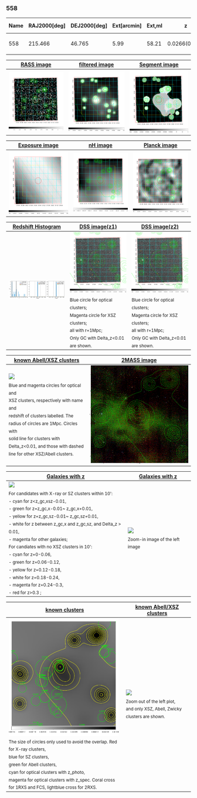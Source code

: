 <div STYLE="page-break-after: always;"></div>

### 558

|Name|RAJ2000[deg]|DEJ2000[deg] |Ext[arcmin]| Ext,ml | z | z_src| C|GC(XSZ,Delta_z<0.01)| GC(OPT,Delta_z<0.01)|GC| R_sig[arcmin] | R500[arcmin] | R500[Mpc]| CRsig[c/s] | CR500[c/s] |L500[1E44 erg/s]|F500[1E-12 erg/s/cm^2]| M500[1E14 Msun]|Tx[keV]|Cnt_sig|Beta|Rc[arcmin]|Comment|Alias|
|---|---|---|---|---|---|------|---|--------|---------|----------|---|---|---|---|---|---|---|---|---|---|---|---|---|---|
|558| 215.466| 46.765| 5.99| 58.21| 0.0266(0.005)| z1,| G| -| -| C, N, W| 14.650| 14.139| 0.454| 0.112(0.023)| 0.112(0.023)| 0.026(0.005)| 1.593(0.304)| 0.27(0.03)| 0.97(0.06)| 101.6| 0.870(-0.144+0.093)| 8.296(-1.478+1.073)| -| t306|

|[RASS image](../image/558/558_img.pdf)|[filtered image](../image/558/558_fil.pdf)|[Segment image](../image/558/558_seg.pdf)|
|-------------------|--------------------|-------------------|
| <img src="../image/558/558_img.png" width="300">  | <img src="../image/558/558_fil.png" width="300">   | <img src="../image/558/558_seg.png" width="300">  |

|[Exposure image](../image/558/558_mex.pdf)| [nH image](../image/558/558_nh.pdf)| [Planck image](../image/558/558_p.pdf)|
|-------------------|--------------------|-------------------|
|<img src="../image/558/558_mex.png" width="300">   | <img src="../image/558/558_nh.png" width="300">    | <img src="../image/558/558_p.png" width="300"> |

|[Redshift Histogram](../image/558/558_zg.pdf) | [DSS image(z1)](../image/558/558_dss_z1.pdf)      |  [DSS image(z2)](../image/558/558_dss_z2.pdf)    |
|-------------------|--------------------|-------------------|
|<img src="../image/558/558_zg.png" width="300"> |<img src="../image/558/558_dss_z1.png" width="300"> <sub><br>Blue circle for optical clusters; <br>Magenta circle for XSZ clusters; <br>all with r=1Mpc; <br>Only GC with Delta_z<0.01 are shown. </sub>| <img src="../image/558/558_dss_z2.png" width="300"><sub><br>Blue circle for optical clusters; <br>Magenta circle for XSZ clusters; <br>all with r=1Mpc; <br>Only GC with Delta_z<0.01 are shown. </sub> |

|[known Abell/XSZ clusters](../image/558/558_m.pdf) | [2MASS image](../image/558/558_2mass.pdf)      |
|-------------------|-------------------|
|<img src=../image/558/558_m.png width="300"> <br><sub>Blue and magenta circles for optical and <br>XSZ clusters, respectively with name and <br>redshift of clusters labelled. The <br>radius of circles are 1Mpc. Circles with <br>solid line for clusters with <br>Delta_z<0.01, and those with dashed <br>line for other XSZ/Abell clusters.        </sub>|<img src="../image/558/558_2mass.png" width="300">  |

|[Galaxies with z](../image/558/558_opt_ned.pdf) |[Galaxies with z](../image/558/558_opt_ned_zoom.pdf) |
|-------------------|-------------------|
| <img src=../image/558/558_opt_ned.png width="300"> <br><sub> For candidates with X-ray or SZ clusters within 10': <br> - cyan for z<z_gc,xsz-0.01, <br> - green for z=z_gc,x-0.01~ z_gc,x+0.01, <br> - yellow for z=z_gc,sz-0.01~ z_gc,sz+0.01, <br> - white for z between z_gc,x and z_gc,sz, and Delta_z > 0.01, <br> - magenta for other galaxies; <br>For candiates with no XSZ clusters in 10': <br> - cyan for z=0-0.06, <br> - green for z=0.06-0.12, <br> - yellow for z=0.12-0.18, <br> - white for z=0.18-0.24, <br> - magenta for z=0.24-0.3, <br> - red for z>0.3 ;  </sub>|<img src=../image/558/558_opt_ned_zoom.png width="300">  <br><sub> Zoom-in image of the left image</sub>|

|[known clusters](../image/558/558_gc.pdf) |[known Abell/XSZ clusters](../image/558/558_gc_large.pdf) |
|-------------------|-------------------|
| <img src=../image/558/558_gc.png width="300"> <br><sub> The size of circles only used to avoid the overlap. Red for X-ray clusters, <br> blue for SZ clusters, <br> green for Abell clusters, <br> cyan for optical clusters with z_photo, <br> magenta for optical clusters with z_spec. Coral cross for 1RXS and FCS, lightblue cross for 2RXS. </sub>|<img src=../image/558/558_gc_large.png width="300"> <br><sub> Zoom out of the left plot, <br> and only XSZ, Abell, Zwicky clusters are shown. </sub> |



